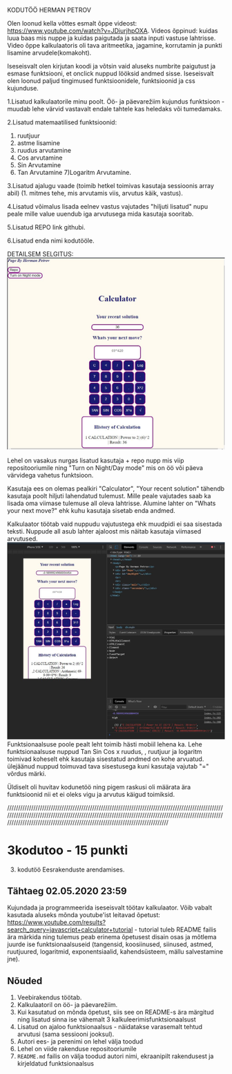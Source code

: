 
KODUTÖÖ  HERMAN PETROV

Olen loonud kella võttes esmalt õppe videost: https://www.youtube.com/watch?v=JDiurjhpOXA.
Videos õppinud: kuidas luua baas mis nuppe ja kuidas paigutada ja saata inputi vastuse lahtrisse.
Video õppe kalkulaatoris oli tava aritmeetika, jagamine, korrutamin ja punkti lisamine arvudele(komakoht).

Iseseisvalt olen kirjutan koodi ja võtsin vaid aluseks numbrite paigutust ja esmase funktsiooni, et onclick nuppud lööksid andmed sisse.
Iseseisvalt olen loonud paljud tingimused funktsioonidele, funktsioonid ja css kujunduse.

1.Lisatud kalkulaatorile minu poolt.
Öö- ja päevarežiim kujundus funktsioon - muudab lehe värvid vastavalt endale tahtele kas heledaks või tumedamaks.

2.Lisatud matemaatilised funktsioonid:
 1) ruutjuur
 2) astme lisamine
 3) ruudus arvutamine
 4) Cos arvutamine
 5) Sin Arvutamine
 6) Tan Arvutamine
 7)Logaritm Arvutamine.

3.Lisatud ajalugu vaade (toimib hetkel toimivas kasutaja sessioonis array abil) (1. mitmes tehe, mis arvutamis viis, arvutus käik, vastus).

4.Lisatud võimalus lisada eelnev vastus vajutades "hiljuti lisatud" nupu peale mille value uuendub iga arvutusega mida kasutaja sooritab.

5.Lisatud REPO link githubi.

6.Lisatud enda nimi kodutööle.


DETAILSEM SELGITUS:
![](Pics/Capture.JPG)

Lehel on vasakus nurgas lisatud kasutaja + repo nupp mis viip repositooriumile ning "Turn on Night/Day mode" mis on öö või päeva värvidega vahetus funktsioon. 

Kasutaja ees on olemas pealkiri "Calculator", "Your recent solution" tähendb kasutaja poolt hiljuti lahendatud tulemust. Mille peale vajutades saab ka lisada oma viimase tulemuse all oleva lahtrisse.
Alumine lahter on "Whats your next move?" ehk kuhu kasutaja sisetab enda andmed.

Kalkulaator töötab vaid nuppudu vajutustega ehk muudpidi ei saa sisestada teksti.
Nuppude all asub lahter ajaloost mis näitab kasutaja viimased arvutused. 
![](Pics/Capture2.JPG)
Funktsionaalsuse poole pealt leht toimib hästi mobiil lehena ka. Lehe funktsionaalsuse nuppud Tan Sin Cos x ruudus, , ruutjuur ja logaritm toimivad koheselt ehk kasutaja sisestatud andmed on kohe arvuatud. ülejäänud nuppud toimuvad tava sisestusega kuni kasutaja vajutab "=" võrdus märki. 


Üldiselt oli huvitav kodunetöö ning pigem raskusi oli määrata ära funktsioonid nii et ei oleks vigu ja arvutus käigud toimiksid. 






////////////////////////////////////////////////////////////////////////////////////////////////////////////////////////////////////////////////////////////////////////////////////////////////////////////////////////////////////////////////////////////////////////////////
# 3kodutoo - 15 punkti
3. kodutöö Eesrakenduste arendamises.

## Tähtaeg 02.05.2020 23:59

Kujundada ja programmeerida iseseisvalt töötav kalkulaator. Võib vabalt kasutada aluseks mõnda youtube'ist leitavad õpetust: https://www.youtube.com/results?search_query=javascript+calculator+tutorial - tutorial tuleb README failis ära märkida ning tulemus peab erinema õpetusest disain osas ja mõtlema juurde ise funktsionaalsuseid (tangensid, koosiinused, siinused, astmed, ruutjuured, logaritmid, exponentsiaalid, kahendsüsteem, mällu salvestamine jne).

## Nõuded

1. Veebirakendus töötab.
1. Kalkulaatoril on öö- ja päevarežiim. 
1. Kui kasutatud on mõnda õpetust, siis see on README-s ära märgitud ning lisatud sinna ise vähemalt 3 kalkuleerimisfunktsionaalsust
1. Lisatud on ajaloo funktsionaalsus - näidatakse varasemalt tehtud arvutusi (sama sessiooni jooksul). 
1. Autori ees- ja perenimi on lehel välja toodud
1. Lehel on viide rakenduse repositooriumile
1. `README.md` failis on välja toodud autori nimi, ekraanipilt rakendusest ja kirjeldatud funktsionaalsus
